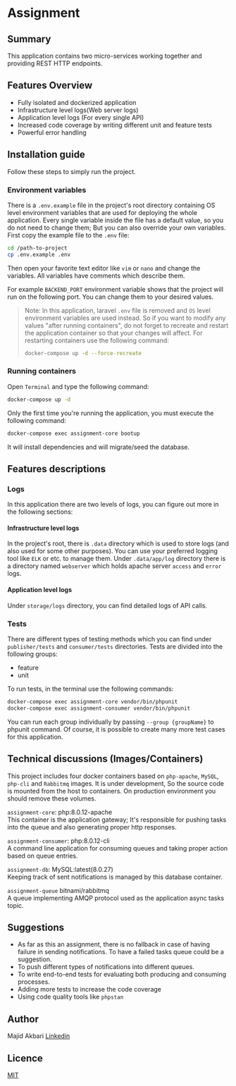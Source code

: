 # Assignment
## Summary
This application contains two micro-services working together and providing REST HTTP endpoints.

## Features Overview
* Fully isolated and dockerized application
* Infrastructure level logs(Web server logs)
* Application level logs (For every single API)
* Increased code coverage by writing different unit and feature tests
* Powerful error handling

## Installation guide
Follow these steps to simply run the project.

### Environment variables
There is a `.env.example` file in the project's root directory containing OS level environment variables that are used for deploying the whole application.
Every single variable inside the file has a default value, so you do not need to change them; But you can also override your own variables. First copy the example file to the `.env` file:
```bash
cd /path-to-project
cp .env.example .env
```
Then open your favorite text editor like `vim` or `nano` and change the variables. All variables have comments which describe them.

For example `BACKEND_PORT` environment variable shows that the project will run on the following port. You can change them to your desired values.

> Note: In this application, laravel `.env` file is removed and `OS` level environment variables are used instead. So if you want to modify any values "after running containers", do not forget to recreate and restart the application container so that your changes will affect. For restarting containers use the following command:
> ```bash
> docker-compose up -d --force-recreate
> ```

### Running containers
Open `Terminal` and type the following command:
```bash
docker-compose up -d 
```

Only the first time you're running the application, you must execute the following command:

```bash
docker-compose exec assignment-core bootup
```
It will install dependencies and will migrate/seed the database.

## Features descriptions 

### Logs
In this application there are two levels of logs, you can figure out more in the following sections:

#### Infrastructure level logs
In the project's root, there is `.data` directory which is used to store logs (and also used for some other purposes). You can use your preferred logging tool like `ELK` or etc. to manage them.
Under `.data/app/log` directory there is a directory named `webserver` which holds apache server `access` and `error` logs.

#### Application level logs
Under `storage/logs` directory, you can find detailed logs of API calls.

### Tests
There are different types of testing methods which you can find under `publisher/tests` and `consumer/tests` directories. Tests are divided into the following groups:
* feature
* unit

To run tests, in the terminal use the following commands:
```bash
docker-compose exec assignment-core vendor/bin/phpunit
docker-compose exec assignment-consumer vendor/bin/phpunit
```
You can run each group individually by passing `--group {groupName}` to phpunit command. Of course, it is possible to create many more test cases for this application. 

## Technical discussions (Images/Containers)
This project includes four docker containers based on `php-apache`, `MySQL`, `php-cli` and `Rabbitmq` images.
It is under development, So the source code is mounted from the host to containers. On production environment you should remove these volumes.

`assignment-core`: php:8.0.12-apache  
This container is the application gateway; It's responsible for pushing tasks into the queue and also generating proper http responses.

`assignment-consumer`: php:8.0.12-cli  
A command line application for consuming queues and taking proper action based on queue entries.

`assignment-db`: MySQL:latest(8.0.27)  
Keeping track of sent notifications is managed by this database container.


`assignment-queue` bitnami/rabbitmq  
A queue implementing AMQP protocol used as the application async tasks topic.


## Suggestions 
* As far as this an assignment, there is no fallback in case of having failure in sending notifications. To have a failed tasks queue could be a suggestion.  
* To push different types of notifications into different queues.  
* To write end-to-end tests for evaluating both producing and consuming processes.  
* Adding more tests to increase the code coverage
* Using code quality tools like `phpstan`

## Author
Majid Akbari [Linkedin](https://linkedin.com/in/majid-akbari)

## Licence
[MIT](https://choosealicense.com/licenses/mit/)
